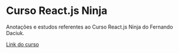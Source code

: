 # Curso React.js Ninja
Anotações e estudos referentes ao Curso React.js Ninja do Fernando Daciuk.

[Link do curso](https://www.udemy.com/curso-reactjs-ninja/ "Curso React.js Ninja")

